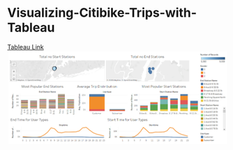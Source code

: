# Visualizing-Citibike-Trips-with-Tableau
[Tableau Link](https://public.tableau.com/views/201802CititripsAnalysis/Dashboard1?:display_count=y&:origin=viz_share_link)
![](Images/citibike.png)
